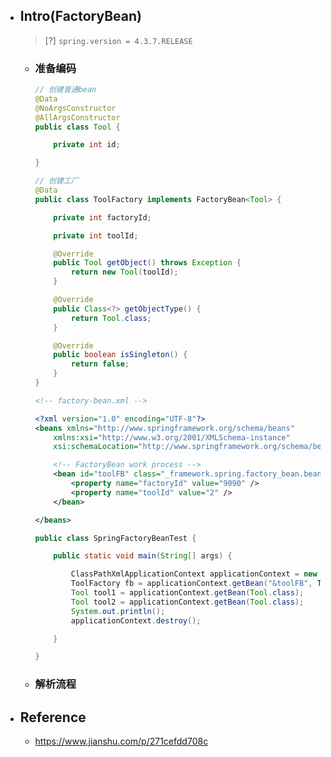 * ## Intro(FactoryBean)

    > [?] `spring.version = 4.3.7.RELEASE`

    + ### 准备编码

        <!-- panels:start -->
        <!-- div:left-panel-50 -->
        ```java
        // 创建普通bean
        @Data
        @NoArgsConstructor
        @AllArgsConstructor
        public class Tool {

            private int id;

        }

        // 创建工厂
        @Data
        public class ToolFactory implements FactoryBean<Tool> {

            private int factoryId;

            private int toolId;

            @Override
            public Tool getObject() throws Exception {
                return new Tool(toolId);
            }

            @Override
            public Class<?> getObjectType() {
                return Tool.class;
            }

            @Override
            public boolean isSingleton() {
                return false;
            }
        }
        ```
        <!-- div:right-panel-50 -->
        ```xml
        <!-- factory-bean.xml -->

        <?xml version="1.0" encoding="UTF-8"?>
        <beans xmlns="http://www.springframework.org/schema/beans"
            xmlns:xsi="http://www.w3.org/2001/XMLSchema-instance"
            xsi:schemaLocation="http://www.springframework.org/schema/beans http://www.springframework.org/schema/beans/spring-beans.xsd">

            <!-- FactoryBean work process -->
            <bean id="toolFB" class="_framework.spring.factory_bean.beans.ToolFactory">
                <property name="factoryId" value="9090" />
                <property name="toolId" value="2" />
            </bean>

        </beans>
        ```
        ```java
        public class SpringFactoryBeanTest {

            public static void main(String[] args) {

                ClassPathXmlApplicationContext applicationContext = new ClassPathXmlApplicationContext("_framework/spring/res/factory-bean.xml");
                ToolFactory fb = applicationContext.getBean("&toolFB", ToolFactory.class);
                Tool tool1 = applicationContext.getBean(Tool.class);
                Tool tool2 = applicationContext.getBean(Tool.class);
                System.out.println();
                applicationContext.destroy();

            }

        }
        ```
        <!-- panels:end -->

    + ### 解析流程

* ## Reference
    + https://www.jianshu.com/p/271cefdd708c